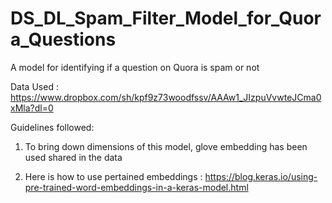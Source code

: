 # DS_DL_Spam_Filter_Model_for_Quora_Questions
A model for identifying if a question on Quora is spam or not

Data Used : https://www.dropbox.com/sh/kpf9z73woodfssv/AAAw1_JIzpuVvwteJCma0xMla?dl=0

Guidelines followed:

1. To bring down dimensions of this model, glove embedding has been used shared in the data

2. Here is how to use pertained embeddings : https://blog.keras.io/using-pre-trained-word-embeddings-in-a-keras-model.html
